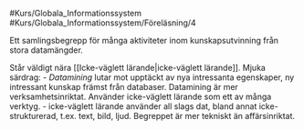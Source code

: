 #Kurs/Globala_Informationssystem #Kurs/Globala_Informationssystem/Föreläsning/4 

Ett samlingsbegrepp för många aktiviteter inom kunskapsutvinning från stora datamängder.

Står väldigt nära [[Icke-väglett lärande|icke-väglett lärande]]. Mjuka särdrag:
	- *Datamining* lutar mot upptäckt av nya intressanta egenskaper, ny intressant kunskap främst från databaser. Datamining är mer verksamhetsinriktat. Använder icke-väglett lärande som ett av många verktyg.
	- icke-väglett lärande använder all slags dat, bland annat icke-strukturerad, t.ex. text, bild, ljud. Begreppet är mer tekniskt än affärsinriktat.